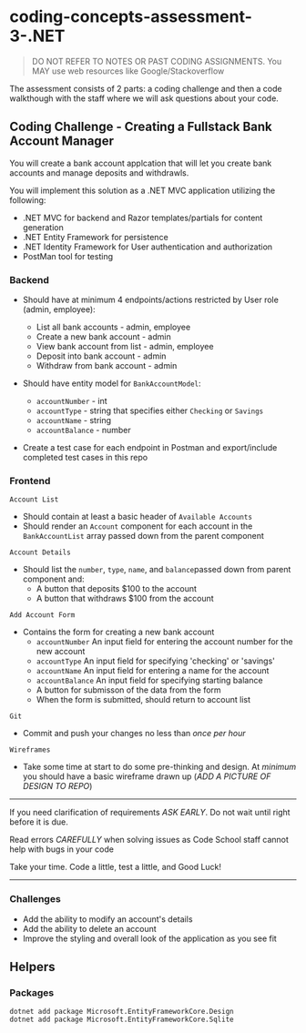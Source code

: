# coding-concepts-assessment-3-.NET

> DO NOT REFER TO NOTES OR PAST CODING ASSIGNMENTS. You MAY use web resources like Google/Stackoverflow

The assessment consists of 2 parts: a coding challenge and then a code walkthough with the staff where we will ask questions about your code.

## Coding Challenge - Creating a Fullstack Bank Account Manager
You will create a bank account applcation that will let you create bank accounts and manage deposits and withdrawls.

You will implement this solution as a .NET MVC application utilizing the following:
- .NET MVC for backend and Razor templates/partials for content generation
- .NET Entity Framework for persistence
- .NET Identity Framework for User authentication and authorization
- PostMan tool for testing

### Backend
- Should have at minimum 4 endpoints/actions restricted by User role (admin, employee):
  - List all bank accounts - admin, employee
  - Create a new bank account - admin
  - View bank account from list - admin, employee
  - Deposit into bank account - admin
  - Withdraw from bank account - admin

- Should have entity model for `BankAccountModel`:
  - `accountNumber` - int
  - `accountType` - string that specifies either `Checking` or `Savings`
  - `accountName` - string
  - `accountBalance` - number  

- Create a test case for each endpoint in Postman and export/include completed test cases in this repo

### Frontend
  
`Account List`
  - Should contain at least a basic header of `Available Accounts`
  - Should render an `Account` component for each account in the `BankAccountList` array passed down from the parent component
  
`Account Details`
  - Should list the `number`, `type`, `name`, and `balance`passed down from parent component and:
    - A button that deposits $100 to the account
    - A button that withdraws $100 from the account

`Add Account Form`
- Contains the form for creating a new bank account
  - `accountNumber` An input field for entering the account number for the new account
  - `accountType` An input field for specifying 'checking' or 'savings'
  - `accountName` An input field for entering a name for the account 
  - `accountBalance` An input field for specifying starting balance
  - A button for submisson of the data from the form
  - When the form is submitted, should return to account list
  
`Git`
- Commit and push your changes no less than *once per hour*

`Wireframes`
- Take some time at start to do some pre-thinking and design. At *minimum* you should have a basic wireframe drawn up (*ADD A PICTURE OF DESIGN TO REPO*)
----------------------------------------------------------------------------------------------------
If you need clarification of requirements *ASK EARLY*. Do not wait until right before it is due.

Read errors *CAREFULLY* when solving issues as Code School staff cannot help with bugs in your code

Take your time. Code a little, test a little, and Good Luck!

----------------------------------------------------------------------------------------------------
### Challenges
- Add the ability to modify an account's details 
- Add the ability to delete an account
- Improve the styling and overall look of the application as you see fit

## Helpers
### Packages
```
dotnet add package Microsoft.EntityFrameworkCore.Design
dotnet add package Microsoft.EntityFrameworkCore.Sqlite

```
